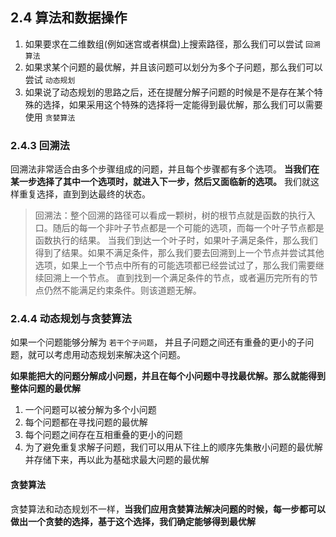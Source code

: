 ## 2.4 算法和数据操作

1. 如果要求在二维数组(例如迷宫或者棋盘)上搜索路径，那么我们可以尝试 `回溯算法`
2. 如果求某个问题的最优解，并且该问题可以划分为多个子问题，那么我们可以尝试 `动态规划`
3. 如果说了动态规划的思路之后，还在提醒分解子问题的时候是不是存在某个特殊的选择，如果采用这个特殊的选择将一定能得到最优解，那么我们可以需要使用 `贪婪算法`

### 2.4.3 回溯法

回溯法非常适合由多个步骤组成的问题，并且每个步骤都有多个选项。 **当我们在某一步选择了其中一个选项时，就进入下一步，然后又面临新的选项。** 我们就这样重复选择，直到到达最终的状态。

>回溯法：整个回溯的路径可以看成一颗树，树的根节点就是函数的执行入口。随后的每一个非叶子节点都是一个可能的选项，而每一个叶子节点都是函数执行的结果。
>当我们到达一个叶子时，如果叶子满足条件，那么我们得到了结果。如果不满足条件，那么我们要去回溯到上一个节点并尝试其他选项，如果上一个节点中所有的可能选项都已经尝试过了，那么我们需要继续回溯上一个节点。
>直到找到一个满足条件的节点，或者遍历完所有的节点仍然不能满足约束条件。则该道题无解。

### 2.4.4 动态规划与贪婪算法

如果一个问题能够分解为 `若干个子问题`， 并且子问题之间还有重叠的更小的子问题，就可以考虑用动态规划来解决这个问题。

**如果能把大的问题分解成小问题，并且在每个小问题中寻找最优解。那么就能得到整体问题的最优解**

1. 一个问题可以被分解为多个小问题
2. 每个问题都在寻找问题的最优解
3. 每个问题之间存在互相重叠的更小的问题
4. 为了避免重复求解子问题，我们可以用从下往上的顺序先集散小问题的最优解并存储下来，再以此为基础求最大问题的最优解

#### 贪婪算法

贪婪算法和动态规划不一样，**当我们应用贪婪算法解决问题的时候，每一步都可以做出一个贪婪的选择，基于这个选择，我们确定能够得到最优解**
